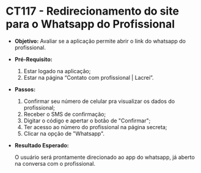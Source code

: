 # CT117 - Redirecionamento do site para o Whatsapp do Profissional

- **Objetivo:** Avaliar se a aplicação permite abrir o link do whatsapp do profissional.

- **Pré-Requisito:**
    1. Estar logado na aplicação;
    2. Estar na página “Contato com profissional | Lacrei”.

- **Passos:**
    1. Confirmar seu número de celular pra visualizar os dados do profissional;
    2. Receber o SMS de confirmação;
    3. Digitar o código e apertar o botão de "Confirmar";
    4. Ter acesso ao número do profissional na página secreta;
    5. Clicar na opção de "Whatsapp".

- **Resultado Esperado:**
    
    O usuário será prontamente direcionado ao app do whatsapp, já aberto na conversa com o profissional.